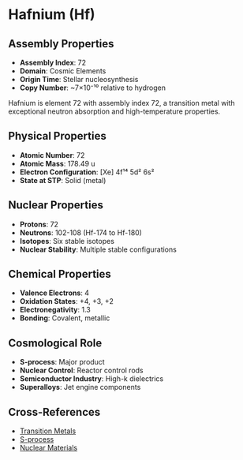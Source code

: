 # Hafnium (Hf)

## Assembly Properties
- **Assembly Index**: 72
- **Domain**: Cosmic Elements
- **Origin Time**: Stellar nucleosynthesis
- **Copy Number**: ~7×10⁻¹⁰ relative to hydrogen

Hafnium is element 72 with assembly index 72, a transition metal with exceptional neutron absorption and high-temperature properties.

## Physical Properties
- **Atomic Number**: 72
- **Atomic Mass**: 178.49 u
- **Electron Configuration**: [Xe] 4f¹⁴ 5d² 6s²
- **State at STP**: Solid (metal)

## Nuclear Properties
- **Protons**: 72
- **Neutrons**: 102-108 (Hf-174 to Hf-180)
- **Isotopes**: Six stable isotopes
- **Nuclear Stability**: Multiple stable configurations

## Chemical Properties
- **Valence Electrons**: 4
- **Oxidation States**: +4, +3, +2
- **Electronegativity**: 1.3
- **Bonding**: Covalent, metallic

## Cosmological Role
- **S-process**: Major product
- **Nuclear Control**: Reactor control rods
- **Semiconductor Industry**: High-k dielectrics
- **Superalloys**: Jet engine components

## Cross-References
- [Transition Metals](/domains/cosmic/elements/transition_metals.md)
- [S-process](/domains/cosmic/processes/s_process.md)
- [Nuclear Materials](/domains/cosmic/materials/nuclear.md)